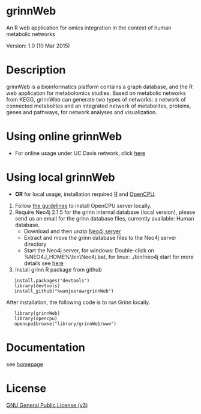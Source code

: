 grinnWeb
=========
An R web application for omics integration in the context of human metabolic networks

Version: 1.0 (10 Mar 2015)

Description
=========
grinnWeb is a bioinformatics platform contains a graph database, and the R web application for metabolomics studies.
Based on metabolic networks from KEGG, grinnWeb can generate two types of networks: a network of connected metabolites and an integrated network of metabolites, proteins, genes and pathways, for network analyses and visualization.

Using online grinnWeb
=========
* For online usage under UC Davis network, click [here](http://grinn.genomecenter.ucdavis.edu/ocpu/user/kwanich/library/grinnWeb/www/)
 
Using local grinnWeb
=========
* <b>OR</b> for local usage, installation required [R](http://www.r-project.org/) and [OpenCPU](https://www.opencpu.org).
 1. Follow [the guidelines](https://www.opencpu.org/download.html) to install OpenCPU server locally.
 2. Require Neo4j 2.1.5 for the grinn internal database (local version), please send us an email for the grinn database files, currently available: Human database.
    - Download and then unzip [Neo4j server](http://neo4j.com/download/other-releases/)
    - Extract and move the grinn database files to the Neo4j server directory
    - Start the Neo4j server, for windows: Double-click on %NEO4J_HOME%\bin\Neo4j.bat, for linux: ./bin/neo4j start 
for more details see [here](http://neo4j.com/docs/stable/server-installation.html)
 3. Install grinn R package from github
 ```
    install.packages("devtools")
    library(devtools)
    install_github("kwanjeeraw/grinnWeb")
 ```
 
After installation, the following code is to run Grinn locally.
 ```
    library(grinnWeb)
    library(opencpu)
    opencpu$browse("library/grinnWeb/www")
 ```

Documentation
=========
see [homepage](http://kwanjeeraw.github.io/grinnWeb/)

License
=========
[GNU General Public License (v3)](https://github.com/kwanjeeraw/grinnWeb/blob/master/LICENSE)
